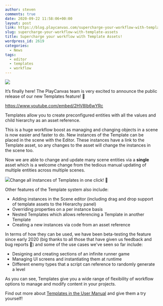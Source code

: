 ```yaml
---
author: steven
comments: true
date: 2020-09-22 11:58:06+00:00
layout: post
link: https://blog.playcanvas.com/supercharge-your-workflow-with-template-assets/
slug: supercharge-your-workflow-with-template-assets
title: Supercharge your workflow with Template Assets!
wordpress_id: 2619
categories:
  - News
tags:
  - editor
  - templates
  - workflow
---
```


![](https://blog.playcanvas.com/wp-content/uploads/2020/09/Templates-static-image.jpg)

It’s finally here! The PlayCanvas team is very excited to announce the public release of our new Templates feature! 🎉

https://www.youtube.com/embed/2HV8Ib6wYRc

Templates allow you to create preconfigured entities with all the values and child hierarchy as an asset reference.

This is a huge workflow boost as managing and changing objects in a scene is now easier and faster to do. New instances of the Template can be placed in the scene with the Editor. These instances have a link to the Template asset, so any changes to the asset will change the instances in the scene too.

Now we are able to change and update many scene entities via a **single** asset which is a welcome change from the tedious manual updating of multiple entities across multiple scenes.

![](https://blog.playcanvas.com/wp-content/uploads/2020/09/Kapture-2020-09-16-at-18.32.13.gif)Change all instances of Templates in one click! 🚀

Other features of the Template system also include:

- Adding instances in the Scene editor (including drag and drop support of template assets to the Hierarchy panel)
- Overriding properties on a per instance basis
- Nested Templates which allows referencing a Template in another Template
- Creating a new instances via code from an asset reference

In terms of how they can be used, we have been beta-testing the feature since early 2020 (big thanks to all those that have given us feedback and bug reports 🙏) and some of the use cases we've seen so far include:

- Designing and creating sections of an infinite runner game
- Managing UI screens and instantiating them at runtime
- Different enemy types that a script can reference to randomly generate a level

As you can see, Templates give you a wide range of flexibility of workflow options to manage and modify content in your projects.

Find out more about [Templates in the User Manual](https://developer.playcanvas.com/en/user-manual/templates/) and give them a try yourself!
